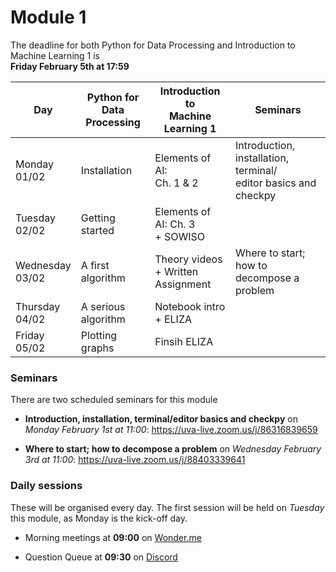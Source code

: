 # Module 1

The deadline for both Python for Data Processing and Introduction to Machine Learning 1 is<br>**Friday February 5th at 17:59**

| Day                | Python for<br>Data Processing | Introduction to<br>Machine Learning 1    | Seminars                                                           |
|--------------------|----------------------------|---------------------------------------|--------------------------------------------------------------------|
| Monday<br>01/02    | Installation               | Elements of AI:<br>Ch. 1 & 2          | Introduction, installation, terminal/<br>editor basics and checkpy |
| Tuesday<br>02/02   | Getting started            | Elements of AI: Ch. 3<br>+ SOWISO     |                                                                    |
| Wednesday<br>03/02 | A first algorithm          | Theory videos<br>+ Written Assignment | Where to start; how to<br>decompose a problem                      |
| Thursday<br>04/02  | A serious algorithm        | Notebook intro<br>+ ELIZA             |                                                                    |
| Friday<br>05/02    | Plotting graphs            | Finsih ELIZA                          |                                                                    |

### Seminars

There are two scheduled seminars for this module

* **Introduction, installation, terminal/editor basics and checkpy** on *Monday February 1st at 11:00*: <https://uva-live.zoom.us/j/86316839659>

* **Where to start; how to decompose a problem** on *Wednesday February 3rd at 11:00*: <https://uva-live.zoom.us/j/88403339641>

### Daily sessions

These will be organised every day. The first session will be held on *Tuesday* this module, as Monday is the kick-off day.

* Morning meetings at **09:00** on [Wonder.me](https://www.wonder.me/r?id=c6cdcb4d-7901-44dc-9b9f-fe90898c22a5)

* Question Queue at **09:30** on [Discord](https://discord.gg/jYqmkD8yXx)

